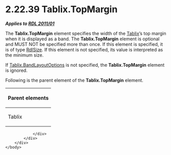 <html dir="LTR" xmlns:mshelp="http://msdn.microsoft.com/mshelp" xmlns:ddue="http://ddue.schemas.microsoft.com/authoring/2003/5" xmlns:xlink="http://www.w3.org/1999/xlink" xmlns:tool="http://www.microsoft.com/tooltip">
    <head>
        <meta http-equiv="Content-Type" content="text/html; CHARSET=utf-8"></meta>
        <meta name="save" content="history"></meta>
        <title>2.22.39 Tablix.TopMargin</title>
        <xml>
            <mshelp:toctitle title="2.22.39 Tablix.TopMargin"></mshelp:toctitle>
            <mshelp:rltitle title="[MS-RDL]: Tablix.TopMargin"></mshelp:rltitle>
            <mshelp:keyword index="A" term="bdc9ddf5-6212-4163-9ea0-d88cfea8ad87"></mshelp:keyword>
            <mshelp:attr name="DCSext.ContentType" value="open specification"></mshelp:attr>
            <mshelp:attr name="AssetID" value="bdc9ddf5-6212-4163-9ea0-d88cfea8ad87"></mshelp:attr>
            <mshelp:attr name="TopicType" value="kbRef"></mshelp:attr>
            <mshelp:attr name="DCSext.Title" value="[MS-RDL]: Tablix.TopMargin" />
        </xml>
    </head>
    <body>
        <div id="header">
            <h1 class="heading">2.22.39 Tablix.TopMargin</h1>
        </div>
        <div id="mainSection">
            <div id="mainBody">
                <div id="allHistory" class="saveHistory"></div>
                <div id="sectionSection0" class="section" name="collapseableSection">
                    

<p><b><i>Applies to </i></b><a href="bf2bab1a-b608-4bcc-b718-1cc1baa9579c.htm"><b><i>RDL 2011/01</i></b></a></p>

<p>The <b>Tablix.TopMargin</b> element specifies the width of
the <a href="e42fb86e-799a-4202-8845-ac38831efccb.htm">Tablix</a>’s top margin
when it is displayed as a band. The <b>Tablix.TopMargin</b> element is optional
and MUST NOT be specified more than once. If this element is specified, it is
of type <a href="b40c092e-4fe5-4f7b-a0bf-c98df1361c90.htm">RdlSize</a>. If
this element is not specified, its value is interpreted as the minimum size.</p>

<p>If <a href="aa3763a2-4b3a-4cab-9296-15da99211923.htm">Tablix.BandLayoutOptions</a>
is not specified, the <b>Tablix.TopMargin</b> element is ignored.</p>

<p>Following is the parent element of the <b>Tablix.TopMargin</b>
element.</p>

<table>
 <thead>
  <tr>
   <th>
   <p>Parent elements</p>
   </th>
  </tr>
 </thead>
 <tr>
  <td>
  <p>Tablix</p>
  </td>
 </tr>
</table>

<p> </p>


                </div>
            </div>
        </div>
    </body>
</html>